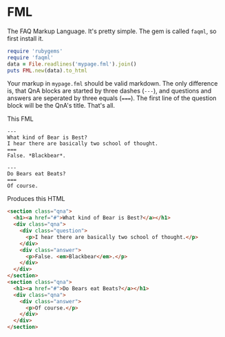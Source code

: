 # FML

The FAQ Markup Language. It's pretty simple. The gem is called `faqml`, so first install it.

```ruby
require 'rubygems'
require 'faqml'
data = File.readlines('mypage.fml').join()
puts FML.new(data).to_html
```

Your markup in `mypage.fml` should be valid markdown. The only difference is, that QnA blocks are started by three dashes (`---`), and questions and answers are seperated by three equals (`===`). The first line of the question block will be the QnA's title. That's all.

This FML

```fml
---
What kind of Bear is Best?
I hear there are basically two school of thought.
===
False. *Blackbear*.

---
Do Bears eat Beats?
===
Of course.
```

Produces this HTML

```html
<section class="qna">
  <h1><a href="#">What kind of Bear is Best?</a></h1>
  <div class="qna">
    <div class="question">
      <p>I hear there are basically two school of thought.</p>
    </div>
    <div class="answer">
      <p>False. <em>Blackbear</em>.</p>
    </div>
  </div>
</section>
<section class="qna">
  <h1><a href="#">Do Bears eat Beats?</a></h1>
  <div class="qna">
    <div class="answer">
      <p>Of course.</p>
    </div>
  </div>
</section>
```
